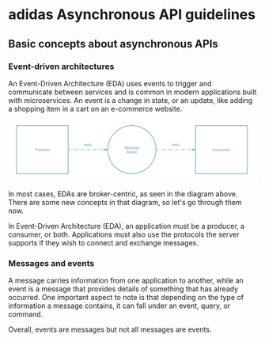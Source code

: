 # adidas Asynchronous API guidelines

## Basic concepts about asynchronous APIs

### Event-driven architectures

An Event-Driven Architecture (EDA) uses events to trigger and communicate between services and is common in modern applications built with microservices. An event is a change in state, or an update, like adding a shopping item in a cart on an e-commerce website.

![EDA overview](../../assets/eda_overview.png)

In most cases, EDAs are broker-centric, as seen in the diagram above. There are some new concepts in that diagram, so let's go through them now.

In Event-Driven Architecture (EDA), an application must be a producer, a consumer, or both. Applications must also use the protocols the server supports if they wish to connect and exchange messages.

### Messages and events

A message carries information from one application to another, while an event is a message that provides details of something that has already occurred. One important aspect to note is that depending on the type of information a message contains, it can fall under an event, query, or command.

Overall, events are messages but not all messages are events.